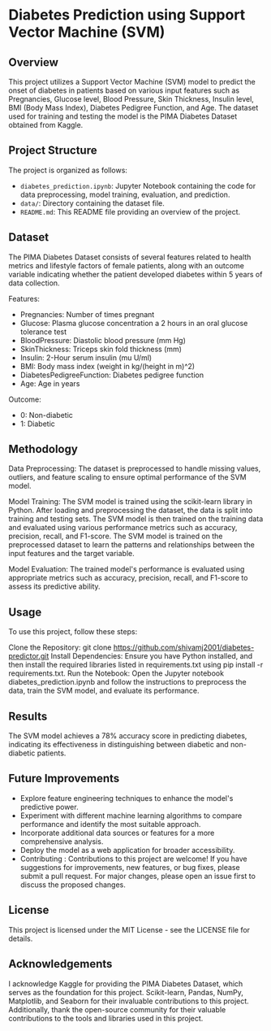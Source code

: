 # Diabetes Prediction using Support Vector Machine (SVM)

## Overview
This project utilizes a Support Vector Machine (SVM) model to predict the onset of diabetes in patients based on various input features such as Pregnancies, Glucose level, Blood Pressure, Skin Thickness, Insulin level, BMI (Body Mass Index), Diabetes Pedigree Function, and Age. The dataset used for training and testing the model is the PIMA Diabetes Dataset obtained from Kaggle.

## Project Structure
The project is organized as follows:
- `diabetes_prediction.ipynb`: Jupyter Notebook containing the code for data preprocessing, model training, evaluation, and prediction.
- `data/`: Directory containing the dataset file.
- `README.md`: This README file providing an overview of the project.

## Dataset
The PIMA Diabetes Dataset consists of several features related to health metrics and lifestyle factors of female patients, along with an outcome variable indicating whether the patient developed diabetes within 5 years of data collection.

Features:
- Pregnancies: Number of times pregnant
- Glucose: Plasma glucose concentration a 2 hours in an oral glucose tolerance test
- BloodPressure: Diastolic blood pressure (mm Hg)
- SkinThickness: Triceps skin fold thickness (mm)
- Insulin: 2-Hour serum insulin (mu U/ml)
- BMI: Body mass index (weight in kg/(height in m)^2)
- DiabetesPedigreeFunction: Diabetes pedigree function
- Age: Age in years

Outcome:
- 0: Non-diabetic
- 1: Diabetic

## Methodology
Data Preprocessing: The dataset is preprocessed to handle missing values, outliers, and feature scaling to ensure optimal performance of the SVM model.

Model Training: The SVM model is trained using the scikit-learn library in Python. After loading and preprocessing the dataset, the data is split into training and testing sets. The SVM model is then trained on the training data and evaluated using various performance metrics such as accuracy, precision, recall, and F1-score.
The SVM model is trained on the preprocessed dataset to learn the patterns and relationships between the input features and the target variable.

Model Evaluation: The trained model's performance is evaluated using appropriate metrics such as accuracy, precision, recall, and F1-score to assess its predictive ability.



## Usage
To use this project, follow these steps:

Clone the Repository: git clone https://github.com/shivamj2001/diabetes-predictor.git
Install Dependencies: Ensure you have Python installed, and then install the required libraries listed in requirements.txt using pip install -r requirements.txt.
Run the Notebook: Open the Jupyter notebook diabetes_prediction.ipynb and follow the instructions to preprocess the data, train the SVM model, and evaluate its performance.


## Results
The SVM model achieves a 78% accuracy score in predicting diabetes, indicating its effectiveness in distinguishing between diabetic and non-diabetic patients.

## Future Improvements
- Explore feature engineering techniques to enhance the model's predictive power.
- Experiment with different machine learning algorithms to compare performance and identify the most suitable approach.
- Incorporate additional data sources or features for a more comprehensive analysis.
- Deploy the model as a web application for broader accessibility.
- Contributing :
    Contributions to this project are welcome! If you have suggestions for improvements, new features, or bug fixes, please 
     submit a pull request. For major changes, please open an issue first to discuss the proposed changes.

## License
This project is licensed under the MIT License - see the LICENSE file for details.

## Acknowledgements
I acknowledge Kaggle for providing the PIMA Diabetes Dataset, which serves as the foundation for this project. 
Scikit-learn, Pandas, NumPy, Matplotlib, and Seaborn for their invaluable contributions to this project.
Additionally, thank the open-source community for their valuable contributions to the tools and libraries used in this project.
